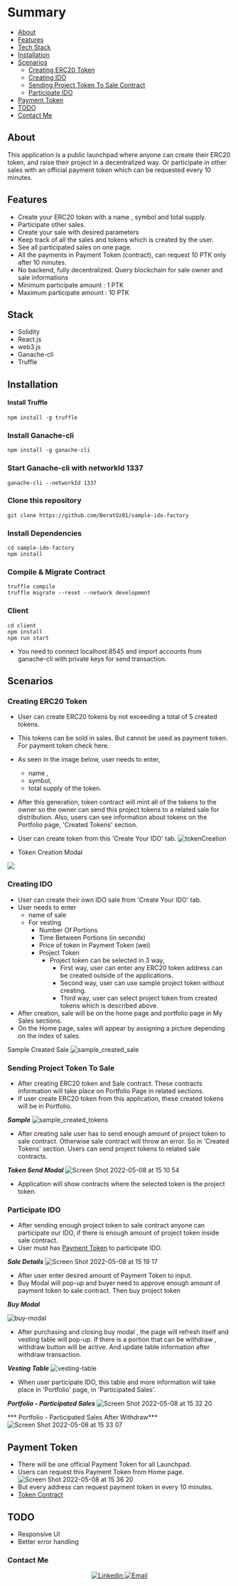 # Summary

- [About](#about)
- [Features](#features)
- [Tech Stack](#stack)
- [Installation](#install)
- [Scenarios](#scenarios)
	* [Creating ERC20 Token](#creating-token) 
	* [Creating IDO](#creating-ido)
	* [Sending Project Token To Sale Contract](#sending-token-to-sale)
	* [Participate IDO](#participate)
- [Payment Token](#payment-token)
- [TODO](#todo)
- [Contact Me](#contact-me)


<a id = 'about' />

## About
This application is a public launchpad where anyone can create their ERC20 token, and raise their project in a decentralized way. Or participate in other sales with an official payment token which can be requested every 10 minutes. 

<a id = 'features' />

## Features
- Create your ERC20 token with a name , symbol and total supply.
- Participate other sales.
- Create your sale with desired parameters
-  Keep track of all the sales and tokens which is created by the user. 
- See all participated sales on one page.
- All the payments in Payment Token (contract), can request 10 PTK only after 10 minutes.
- No backend, fully decentralized. Query blockchain for sale owner and sale informations
- Minimum participate amount  : 1 PTK
- Maximum participate amount : 10 PTK

<a id = 'stack' />

## Stack

- Solidity 
- React.js
- web3.js
- Ganache-cli
- Truffle


<a id ='install'/>

## Installation

#### Install Truffle 
```
npm install -g truffle
```
### Install Ganache-cli
```
npm install -g ganache-cli
```

### Start Ganache-cli with networkId 1337
```
ganache-cli --networkId 1337
```

### Clone this repository
```
git clone https://github.com/BeratOz01/sample-ido-factory
```

### Install Dependencies
```
cd sample-ido-factory
npm install
```

### Compile & Migrate Contract
```
truffle compile 
truffle migrate --reset --network development
```

### Client 
```
cd client
npm install 
npm run start
```

* You need to connect localhost:8545 and import accounts from ganache-cli with private keys for send transaction. 


<a id = 'scenarios' />

## Scenarios

<a id = 'creating-token'/>

### Creating ERC20 Token 
* User can create ERC20 tokens by not exceeding a total of 5 created tokens.
* This tokens can be sold in sales. But cannot be used as payment token. For payment token check <a id ='payment_token'>here</a>.
*   As seen in the image below, user needs to enter,
	*	name ,
	*	symbol,
	*	total supply of the token.
* After this generation, token contract will mint all of the tokens to the owner so the owner can send this project tokens to a related sale for distribution. Also, users can see information about tokens on the Portfolio page, 'Created Tokens' section.

* User can create token from this 'Create Your IDO' tab. ![tokenCreation](https://user-images.githubusercontent.com/77115599/167294787-00ee83ab-f322-4c2a-acab-bc1ca6f582bf.png)
* Token Creation Modal
<img src= 'https://user-images.githubusercontent.com/77115599/167294873-33f19353-a19d-446b-914f-685e94cadeef.png'/>



<a id = 'creating-ido'/>

### Creating IDO
* User can create their own IDO sale from 'Create Your IDO' tab.
* User needs to enter
	* name of sale
	* For vesting
		* Number Of Portions
		* Time Between Portions (in seconds)
		* Price of token in Payment Token (wei)
		* Project Token
			* Project token can be selected in 3 way,
				* First way, user can enter any ERC20 token address can be created outside of the applications.
				* Second way, user can use sample project token without creating.
				* Third way, user can select project token from created tokens which is described above.
* After creation, sale will be on the home page and portfolio page in My Sales sections.
* On the Home page, sales will appear by assigning a picture depending on the index of sales.

Sample Created Sale
![sample_created_sale](https://user-images.githubusercontent.com/77115599/167295298-6087faa6-54d8-4be9-b91c-d74ef3997cdd.png)

<a id = 'sending-token-to-sale' />

### Sending Project Token To Sale
* After creating ERC20 token and Sale contract. These contracts information will take place on Portfolio Page in related sections. 
* If user create ERC20 token from this application, these created tokens will be in Portfolio. 

***Sample***
![sample_created_tokens](https://user-images.githubusercontent.com/77115599/167295414-68b3f1c8-dc6b-4d11-97ad-e4c70d7bba15.png)

* After creating sale user has to send enough amount of project token to sale contract. Otherwise sale contract will throw an error. So in 'Created Tokens' section. Users can send project tokens to related sale contracts. 

***Token Send Modal***
![Screen Shot 2022-05-08 at 15 10 54](https://user-images.githubusercontent.com/77115599/167295519-9ee058b9-d7a1-4636-9fc6-6bc7fc7aedde.png)
* Application will show contracts where the selected token is the project token.


<a id = 'participate' />

### Participate IDO
* After sending enough project token to sale contract anyone can participate our IDO, if there is enough amount of project token inside sale contract.
* User must has [Payment Token](#payment-token) to participate IDO.

***Sale Details***
![Screen Shot 2022-05-08 at 15 19 17](https://user-images.githubusercontent.com/77115599/167295814-87c9e99a-e13d-40a0-a3a6-8228dd465853.png)

* After user enter desired amount of Payment Token to input.
* Buy Modal will pop-up and buyer need to approve enough amount of payment token to sale contract. Then buy  project token

***Buy Modal***

![buy-modal](https://user-images.githubusercontent.com/77115599/167295889-01e21175-65e8-4273-8796-b4f7b7ba5fd2.png)

*   After purchasing and closing buy modal , the page will refresh itself and vesting table will pop-up. If there is a portion that can be withdraw , withdraw button will be active. And update table information after withdraw transaction.

***Vesting Table***
![vesting-table](https://user-images.githubusercontent.com/77115599/167296113-5af2f966-caf6-4ba8-ba0b-aa7202383bd3.png)
* When user participate IDO, this table and more information will take place in 'Portfolio' page, in 'Participated Sales'. 

***Portfolio - Participated Sales***
![Screen Shot 2022-05-08 at 15 32 20](https://user-images.githubusercontent.com/77115599/167296263-843ade7f-68fa-46ab-9db6-6135d846be7d.png)

*** Portfolio - Participated Sales After Withdraw***
![Screen Shot 2022-05-08 at 15 33 07](https://user-images.githubusercontent.com/77115599/167296284-43404d90-fec9-4584-af4b-dd6a7f0deb94.png)




	






<a id = 'payment-token'/>

## Payment Token
- There will be one official Payment Token for all Launchpad.
- Users can request this Payment Token from Home page.
![Screen Shot 2022-05-08 at 15 36 20](https://user-images.githubusercontent.com/77115599/167296428-5eb3c0ac-be56-4474-abcb-3950136149e9.png)
- But every address can request payment token in every 10 minutes.
- [Token Contract]('https://google.com.tr')



<a id = 'todo' />

## TODO
* Responsive UI
* Better error handling


<a id = 'contract-me'/>

### Contact Me
<p align="center">
<a href="https://www.linkedin.com/in/beratozturk/" target="_blank" >
  <img alt="Linkedin" src="https://img.shields.io/badge/Linkedin--%23F8952D?style=social&logo=linkedin">
</a>
<a href="mailto:mehmetberatozturk@outlook.com" target="_blank" >
  <img alt="Email" src="https://img.shields.io/badge/Email--%23F8952D?style=social&logo=gmail">
</a> 
</p>
